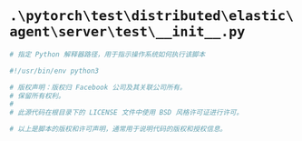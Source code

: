 # `.\pytorch\test\distributed\elastic\agent\server\test\__init__.py`

```py
# 指定 Python 解释器路径，用于指示操作系统如何执行该脚本

#!/usr/bin/env python3

# 版权声明：版权归 Facebook 公司及其关联公司所有。
# 保留所有权利。
#
# 此源代码在根目录下的 LICENSE 文件中使用 BSD 风格许可证进行许可。

# 以上是脚本的版权和许可声明，通常用于说明代码的版权和授权信息。
```